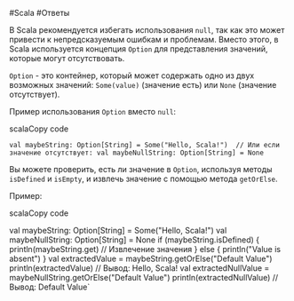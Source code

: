 
#Scala 
#Ответы 

В Scala рекомендуется избегать использования `null`, так как это может привести к непредсказуемым ошибкам и проблемам. Вместо этого, в Scala используется концепция `Option` для представления значений, которые могут отсутствовать.

`Option` - это контейнер, который может содержать одно из двух возможных значений: `Some(value)` (значение есть) или `None` (значение отсутствует).

Пример использования `Option` вместо `null`:

scalaCopy code

`val maybeString: Option[String] = Some("Hello, Scala!")  // Или если значение отсутствует: val maybeNullString: Option[String] = None`

Вы можете проверить, есть ли значение в `Option`, используя методы `isDefined` и `isEmpty`, и извлечь значение с помощью метода `getOrElse`.

Пример:

scalaCopy code

val maybeString: Option[String] = Some("Hello, Scala!")
val maybeNullString: Option[String] = None 
if (maybeString.isDefined) {   println(maybeString.get) // Извлечение значения } else {   println("Value is absent") }  val extractedValue = maybeString.getOrElse("Default Value") println(extractedValue) // Вывод: Hello, Scala!  val extractedNullValue = maybeNullString.getOrElse("Default Value") println(extractedNullValue) // Вывод: Default Value`